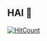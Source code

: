 ## HAI 👋

[![HitCount](https://hits.dwyl.com/wambibi/wambibi.svg?style=flat-square)](http://hits.dwyl.com/wambibi/wambibi)
<!--
**wambibi/wambibi** is a ✨ _special_ ✨ repository because its `README.md` (this file) appears on your GitHub profile.

